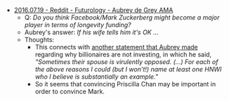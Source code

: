 

- [2016.07.19 - Reddit - Futurology - Aubrey de Grey AMA](https://www.reddit.com/r/Futurology/comments/4t65ay/aubrey_de_grey_ama_ask_about_the_quest_to_cure/d5i00fe/)
  - Q: *Do you think Facebook/Mark Zuckerberg might become a major player in terms of longevity funding?*
  - Aubrey's answer: *If his wife tells him it's OK ...*
  - Thoughts:
    - This connects with [another statement that Aubrey made](https://www.quora.com/Why-are-billionaires-that-support-the-SENS-agenda-not-really-funding-it) regarding why billionaires are not investing, in which he said, *"Sometimes their spouse is virulently opposed. (...) For each of the above reasons I could (but I won’t!) name at least one HNWI who I believe is substantially an example."*
    - So it seems that convincing Priscilla Chan may be important in order to convince Mark.
